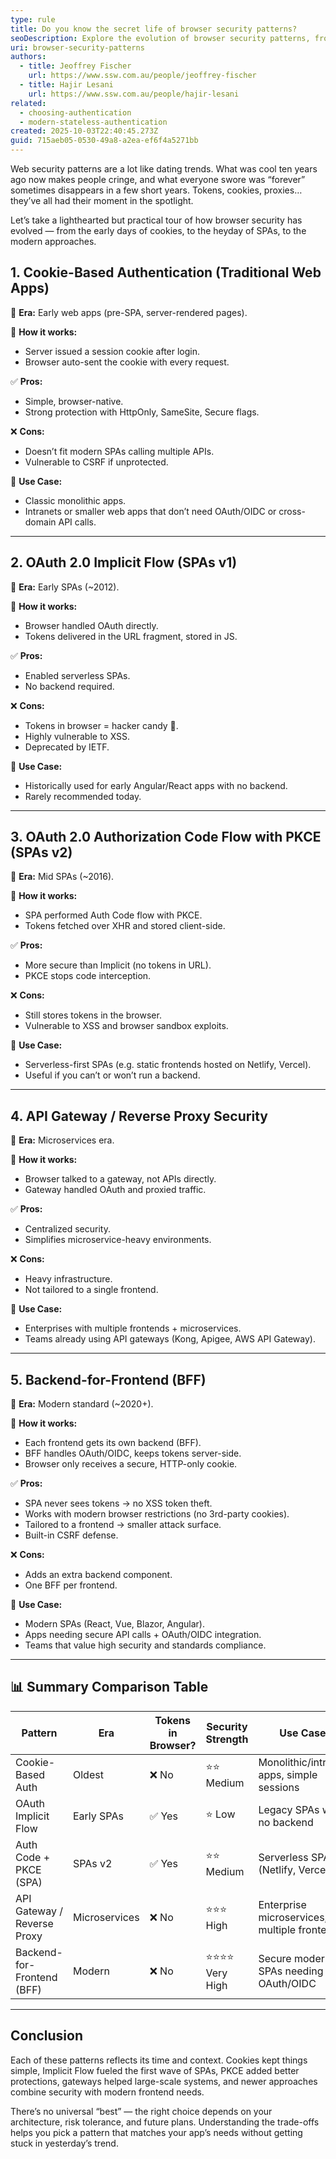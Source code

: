 ```yaml
---
type: rule
title: Do you know the secret life of browser security patterns?
seoDescription: Explore the evolution of browser security patterns, from cookies and OAuth flows to modern Backend-for-Frontend (BFF). Learn when to use each pattern, their pros and cons, and best practices for securing SPAs and web applications.
uri: browser-security-patterns
authors:
  - title: Jeoffrey Fischer
    url: https://www.ssw.com.au/people/jeoffrey-fischer
  - title: Hajir Lesani
    url: https://www.ssw.com.au/people/hajir-lesani
related:
  - choosing-authentication
  - modern-stateless-authentication
created: 2025-10-03T22:40:45.273Z
guid: 715aeb05-0530-49a8-a2ea-ef6f4a5271bb
---
```


Web security patterns are a lot like dating trends. What was cool ten years ago now makes people cringe, and what everyone swore was “forever” sometimes disappears in a few short years. Tokens, cookies, proxies… they’ve all had their moment in the spotlight.

Let’s take a lighthearted but practical tour of how browser security has evolved — from the early days of cookies, to the heyday of SPAs, to the modern approaches.

<!-- endintro -->

## 1. Cookie-Based Authentication (Traditional Web Apps)

📅 **Era:** Early web apps (pre-SPA, server-rendered pages).

🤔 **How it works:**

* Server issued a session cookie after login.
* Browser auto-sent the cookie with every request.

✅ **Pros:**

* Simple, browser-native.
* Strong protection with HttpOnly, SameSite, Secure flags.

❌ **Cons:**

* Doesn’t fit modern SPAs calling multiple APIs.
* Vulnerable to CSRF if unprotected.

💪 **Use Case:**

* Classic monolithic apps.
* Intranets or smaller web apps that don’t need OAuth/OIDC or cross-domain API calls.

---

## 2. OAuth 2.0 Implicit Flow (SPAs v1)

📅 **Era:** Early SPAs (~2012).

🤔 **How it works:**

* Browser handled OAuth directly.
* Tokens delivered in the URL fragment, stored in JS.

✅ **Pros:**

* Enabled serverless SPAs.
* No backend required.

❌ **Cons:**

* Tokens in browser = hacker candy 🍬.
* Highly vulnerable to XSS.
* Deprecated by IETF.

💪 **Use Case:**

* Historically used for early Angular/React apps with no backend.
* Rarely recommended today.

---

## 3. OAuth 2.0 Authorization Code Flow with PKCE (SPAs v2)

📅 **Era:** Mid SPAs (~2016).

🤔 **How it works:**

* SPA performed Auth Code flow with PKCE.
* Tokens fetched over XHR and stored client-side.

✅ **Pros:**

* More secure than Implicit (no tokens in URL).
* PKCE stops code interception.

❌ **Cons:**

* Still stores tokens in the browser.
* Vulnerable to XSS and browser sandbox exploits.

💪 **Use Case:**

* Serverless-first SPAs (e.g. static frontends hosted on Netlify, Vercel).
* Useful if you can’t or won’t run a backend.

---

## 4. API Gateway / Reverse Proxy Security

📅 **Era:** Microservices era.

🤔 **How it works:**

* Browser talked to a gateway, not APIs directly.
* Gateway handled OAuth and proxied traffic.

✅ **Pros:**

* Centralized security.
* Simplifies microservice-heavy environments.

❌ **Cons:**

* Heavy infrastructure.
* Not tailored to a single frontend.

💪 **Use Case:**

* Enterprises with multiple frontends + microservices.
* Teams already using API gateways (Kong, Apigee, AWS API Gateway).

---

## 5. Backend-for-Frontend (BFF)

📅 **Era:** Modern standard (~2020+).

🤔 **How it works:**

* Each frontend gets its own backend (BFF).
* BFF handles OAuth/OIDC, keeps tokens server-side.
* Browser only receives a secure, HTTP-only cookie.

✅ **Pros:**

* SPA never sees tokens → no XSS token theft.
* Works with modern browser restrictions (no 3rd-party cookies).
* Tailored to a frontend → smaller attack surface.
* Built-in CSRF defense.

❌ **Cons:**

* Adds an extra backend component.
* One BFF per frontend.

💪 **Use Case:**

* Modern SPAs (React, Vue, Blazor, Angular).
* Apps needing secure API calls + OAuth/OIDC integration.
* Teams that value high security and standards compliance.

---

## 📊 Summary Comparison Table

| Pattern                     | Era           | Tokens in Browser? | Security Strength | Use Case                                     |
| --------------------------- | ------------- | ------------------ | ----------------- | -------------------------------------------- |
| Cookie-Based Auth           | Oldest        | ❌ No               | ⭐⭐ Medium         | Monolithic/intranet apps, simple sessions    |
| OAuth Implicit Flow         | Early SPAs    | ✅ Yes              | ⭐ Low             | Legacy SPAs with no backend                  |
| Auth Code + PKCE (SPA)      | SPAs v2       | ✅ Yes              | ⭐⭐ Medium         | Serverless SPAs (Netlify, Vercel)            |
| API Gateway / Reverse Proxy | Microservices | ❌ No               | ⭐⭐⭐ High          | Enterprise microservices, multiple frontends |
| Backend-for-Frontend (BFF)  | Modern        | ❌ No               | ⭐⭐⭐⭐ Very High    | Secure modern SPAs needing OAuth/OIDC        |

---

## Conclusion

Each of these patterns reflects its time and context. Cookies kept things simple, Implicit Flow fueled the first wave of SPAs, PKCE added better protections, gateways helped large-scale systems, and newer approaches combine security with modern frontend needs.

There’s no universal “best” — the right choice depends on your architecture, risk tolerance, and future plans. Understanding the trade-offs helps you pick a pattern that matches your app’s needs without getting stuck in yesterday’s trend.
